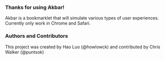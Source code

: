 ### Thanks for using Akbar!
Akbar is a bookmarklet that will simulate various types of user experiences.
Currently only work in Chrome and Safari.


### Authors and Contributors
This project was created by Hao Luo (@howlowck) and contributed by Chris Walker (@puntsok)
